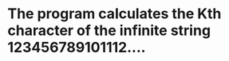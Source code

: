 
The program calculates the Kth character of the infinite string 123456789101112....
=====================


